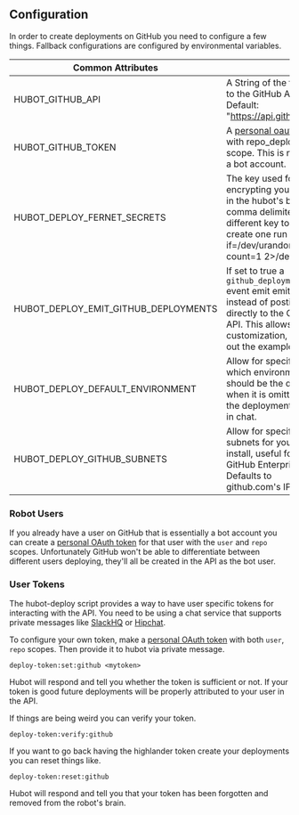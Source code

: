 ## Configuration

In order to create deployments on GitHub you need to configure a few things. Fallback configurations are configured by environmental variables.

| Common Attributes       |                                                 |
|-------------------------|-------------------------------------------------|
| HUBOT_GITHUB_API        | A String of the full URL to the GitHub API. Default: "https://api.github.com" |
| HUBOT_GITHUB_TOKEN      | A [personal oauth token][1] with repo_deployment scope. This is normally a bot account. |
| HUBOT_DEPLOY_FERNET_SECRETS    | The key used for encrypting your tokens in the hubot's brain. A comma delimited set of different key tokens. To create one run `dd if=/dev/urandom bs=32 count=1 2>/dev/null | openssl base64` on a UNIX system.  |
| HUBOT_DEPLOY_EMIT_GITHUB_DEPLOYMENTS | If set to true a `github_deployment` event emit emitted instead of posting directly to the GitHub API. This allows for customization, check out the examples. |
| HUBOT_DEPLOY_DEFAULT_ENVIRONMENT | Allow for specifying which environment should be the default when it is omitted from the deployment request in chat. |
| HUBOT_DEPLOY_GITHUB_SUBNETS | Allow for specifying the subnets for your GitHub install, useful for GitHub Enterprise. Defaults to github.com's IP range. |

### Robot Users

If you already have a user on GitHub that is essentially a bot account you can create a [personal OAuth token][1] for that user with the `user` and `repo` scopes. Unfortunately GitHub won't be able to differentiate between different users deploying, they'll all be created in the API as the bot user.

### User Tokens

The hubot-deploy script provides a way to have user specific tokens for interacting with the API. You need to be using a chat service that supports private messages like [SlackHQ][2] or [Hipchat][3].

To configure your own token, make a [personal OAuth token][1] with both `user`, `repo` scopes. Then provide it to hubot via private message.

    deploy-token:set:github <mytoken>

Hubot will respond and tell you whether the token is sufficient or not. If your token is good future deployments will be properly attributed to your user in the API.

If things are being weird you can verify your token.

    deploy-token:verify:github

If you want to go back having the highlander token create your deployments you can reset things like.

    deploy-token:reset:github

Hubot will respond and tell you that your token has been forgotten and removed from the robot's brain.

[1]: https://github.com/settings/tokens
[2]: https://slack.com/is
[3]: https://www.hipchat.com
